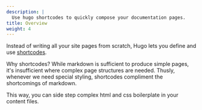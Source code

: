 ```yaml
---
description: |
  Use hugo shortcodes to quickly compose your documentation pages.
title: Overview
weight: 4
---
```


Instead of writing all your site pages from scratch, Hugo lets you define and use [shortcodes](https://gohugo.io/content-management/shortcodes/). 

Why shortcodes? While markdown is sufficient to produce simple pages, it's insufficient where complex page structures are needed. Thusly, whenever we need special styling, shortcodes compliment the shortcomings of markdown.

This way, you can side step complex html and css boilerplate in your content files.
